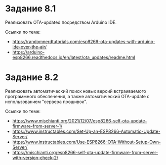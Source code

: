 # Задание 8.1

Реализовать OTA-updated посредством Arduino IDE.

Ссылки по теме:
- https://randomnerdtutorials.com/esp8266-ota-updates-with-arduino-ide-over-the-air/
- https://arduino-esp8266.readthedocs.io/en/latest/ota_updates/readme.html


# Задание 8.2

Реализовать автоматический поиск новых версий встраиваемого программного обеспечения, а также автоматический OTA-update с использованием "сервера прошивок".

Ссылки по теме:
- https://www.mischianti.org/2021/12/07/esp8266-self-ota-update-firmware-from-server-1/
- https://www.instructables.com/Set-Up-an-ESP8266-Automatic-Update-Server/
- https://www.instructables.com/Use-ESP8266-OTA-Without-Setup-Own-Server/
- https://mischianti.org/esp8266-self-ota-update-firmware-from-server-with-version-check-2/
